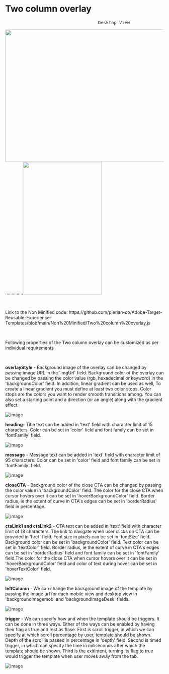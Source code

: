 # Two column overlay
<pre>                                   Desktop View                                                            Mobile View             </pre>
<img src="https://user-images.githubusercontent.com/101316657/175926830-5e5f7ca0-5d26-4e76-a6f9-84f94e3ba03c.png" width="700" height="420">..............<img src="https://user-images.githubusercontent.com/101316657/175927292-09c61f98-83c0-4ace-b9f7-208f8a6bc3d2.png" width="250" height="420">

<p>&nbsp;</p>
Link to the Non Minified code: https://github.com/pierian-co/Adobe-Target-Reusable-Experience-Templates/blob/main/Non%20Minified/Two%20column%20overlay.js
<p>&nbsp;</p>

Following properties of the Two column overlay can be customized as per individual requirements

<p>&nbsp;</p>

**overlayStyle** - Background image of the overlay can be changed by passing image URL in the 'imgUrl' field. Background color of the overlay can be changed by passing the color value (rgb, hexadecimal or keyword) in the 'backgroundColor' field. In addition, linear gradient can be used as well, To create a linear gradient you must define at least two color stops. Color stops are the colors you want to render smooth transitions among. You can also set a starting point and a direction (or an angle) along with the gradient effect.

![image](https://user-images.githubusercontent.com/101316657/165915798-358673bc-195d-4b36-9973-5c02bdd1a812.png)


**heading**- Title text can be added in 'text' field with character limit of 15 characters. Color can be set in 'color' field and font family can be set in 'fontFamily' field.

![image](https://user-images.githubusercontent.com/101316657/171560802-52537bb8-9897-4762-bef5-afdc07c286d4.png)


**message** - Message text can be added in 'text' field with character limit of 95 characters. Color can be set in 'color' field and font family can be set in 'fontFamily' field.

![image](https://user-images.githubusercontent.com/101316657/171560879-54f7529e-32fb-4689-ab1b-17513fd22833.png)


**closeCTA** - Background color of the close CTA can be changed by passing the color value in 'backgroundColor' field. The color for the close CTA when cursor hovers over it can be set in 'hoverBackgroundColor' field. Border radius, ie the extent of curve in CTA's edges can be set in 'borderRadius' field in percentage. 

![image](https://user-images.githubusercontent.com/101316657/171561244-26ac3865-313a-4e13-b014-82a10abe617d.png)


**ctaLink1 and ctaLink2** - CTA text can be added in 'text' field with character limit of 18 characters. The link to navigate when user clicks on CTA can be provided in 'href' field. Font size in pixels can be set in 'fontSize' field. Background color can be set in 'backgroundColor' field. Text color can be set in 'textColor' field. Border radius, ie the extent of curve in CTA's edges can be set in 'borderRadius' field and font family can be set in 'fontFamily' field.The color for the close CTA when cursor hovers over it can be set in 'hoverBackgroundColor' field and color of text during hover can be set in 'hoverTextColor' field.

![image](https://user-images.githubusercontent.com/101316657/171561746-2dbb3a72-c16b-47a9-ac7d-98c13a5e87cb.png)

**leftColumn** - We can change the background image of the template by passing the image url for each mobile view and desktop view in 'backgroundImagemob' and 'backgroundImageDesk' fields.

![image](https://user-images.githubusercontent.com/101316657/173496188-33bacce6-43a7-4f7d-83f8-b4681672005f.png)


**trigger** - We can specify how and when the template should be triggers. It can be done in three ways. Either of the ways can be enabled by having their flag as true and rest as flase. First is scroll trigger, in which we can specify at which scroll percentage by user, template should be shown. Depth of the scroll is passed in percentage in 'depth' field. Second is timed trigger, in which can specify the time in miliseconds after which the template should be shown. Third is the exitIntent, turning its flag to true would trigger the template when user moves away from the tab.

![image](https://user-images.githubusercontent.com/101316657/171578381-ac7af887-53c1-47dc-a9b5-b3bc21f13ec5.png)





